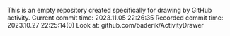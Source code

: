 This is an empty repository created specifically for drawing by GitHub activity.
Current commit time: 2023.11.05 22:26:35
Recorded commit time: 2023.10.27 22:25:14(0)
Look at: github.com/baderik/ActivityDrawer
